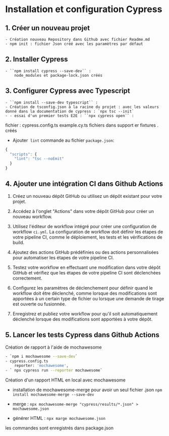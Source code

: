 # Installation et configuration Cypress

## 1. Créer un nouveau projet
    - Création nouveau Repository dans Github avec fichier Readme.md
    - npm init : fichier Json créé avec les paramètres par défaut

## 2. Installer Cypress
    - ``npm install cypress --save-dev`` : 
        node_modules et package-lock.json créés 

## 3. Configurer Cypress avec Typescript
    - ``npm install --save-dev typescript`` : 
    - Création de tsconfig.json à la racine du projet : avec les valeurs donné dans la documentation de cypress : `npx tsc --init`
    - - essai d'un premier tests E2E : ``npx cypress open`` :
fichier : cypress.config.ts example.cy.ts fichiers dans support er fixtures . créés


- Ajouter  `lint` commande au fichier `package.json`: 
```js
{  
  "scripts": {  
    "lint": "tsc --noEmit"  
  }  
}
```

    


## 4. Ajouter une intégration CI dans Github Actions
1.  Créez un nouveau dépôt GitHub ou utilisez un dépôt existant pour votre projet.
    
2.  Accédez à l'onglet "Actions" dans votre dépôt GitHub pour créer un nouveau workflow.
    
3.  Utilisez l'éditeur de workflow intégré pour créer une configuration de workflow `ci.yml`. La configuration de workflow doit définir les étapes de votre pipeline CI, comme le déploiement, les tests et les vérifications de build.
    
4.  Ajoutez des actions GitHub prédéfinies ou des actions personnalisées pour automatiser les étapes de votre pipeline CI.
    
5.  Testez votre workflow en effectuant une modification dans votre dépôt GitHub et vérifiez que les étapes de votre pipeline CI sont déclenchées correctement.
    
6.  Configurez les paramètres de déclenchement pour définir quand le workflow doit être déclenché, comme lorsque des modifications sont apportées à un certain type de fichier ou lorsque une demande de tirage est ouverte ou fusionnée.
    
7.  Enregistrez et publiez votre workflow pour qu'il soit automatiquement déclenché lorsque des modifications sont apportées à votre dépôt.


## 5. Lancer les tests Cypress dans Github Actions

Création de rapport à l'aide de mochawesome
```bash
- `npm i mochawesome --save-dev`
- cypress.config.ts
	reporter: 'mochawesome',
- ` npx cypress run --reporter mochawesome`
```
Création d'un rapport HTML en local avec mochawesome

- installation de mochawesome-merge pour avoir un seul fichier .json 
`npm install mochawesome-merge --save-dev`

- merge : 
`npx mochawesome-merge "cypress/results/*.json" > mochawesome.json`

- générer HTML : 
`npx marge mochawesome.json`

les commandes sont enregistrés dans package.json